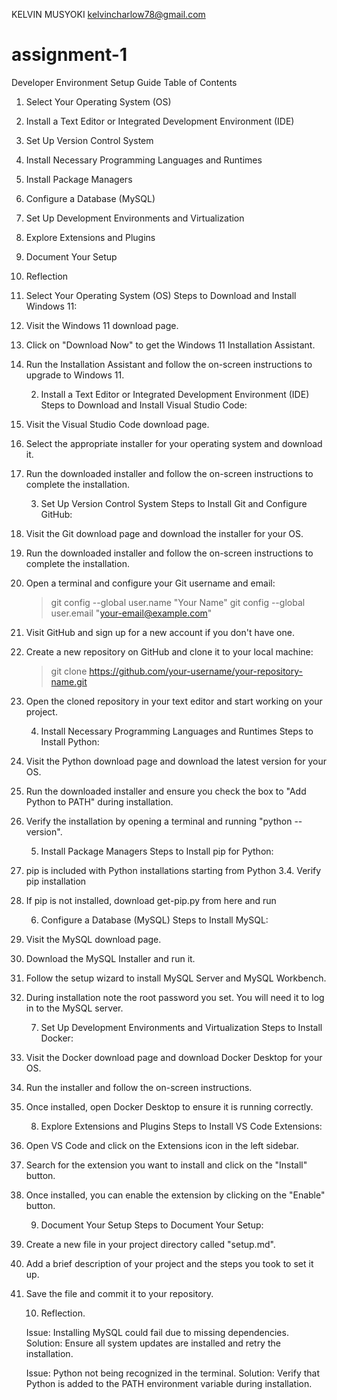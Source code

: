 KELVIN MUSYOKI 
kelvincharlow78@gmail.com
# assignment-1

Developer Environment Setup Guide
Table of Contents
1. Select Your Operating System (OS)
2. Install a Text Editor or Integrated Development Environment (IDE)
3. Set Up Version Control System
4. Install Necessary Programming Languages and Runtimes
5. Install Package Managers
6. Configure a Database (MySQL)
7. Set Up Development Environments and Virtualization 
8. Explore Extensions and Plugins
9. Document Your Setup
10. Reflection

   1. Select Your Operating System (OS)
 Steps to Download and Install Windows 11:

1. Visit the Windows 11 download page.
2. Click on "Download Now" to get the Windows 11 Installation Assistant.
3. Run the Installation Assistant and follow the on-screen instructions to upgrade to Windows 11.

   2. Install a Text Editor or Integrated Development Environment (IDE)
   Steps to Download and Install Visual Studio Code:

1. Visit the Visual Studio Code download page.
2. Select the appropriate installer for your operating system and download it.
3. Run the downloaded installer and follow the on-screen instructions to complete the installation.

   3. Set Up Version Control System
   Steps to Install Git and Configure GitHub:

1. Visit the Git download page and download the installer for your OS.
2. Run the downloaded installer and follow the on-screen instructions to complete the installation.
3. Open a terminal and configure your Git username and email:
      > git config --global user.name "Your Name"
      >git config --global user.email "your-email@example.com"
4. Visit GitHub and sign up for a new account if you don't have one.
5. Create a new repository on GitHub and clone it to your local machine:
      > git clone https://github.com/your-username/your-repository-name.git
6. Open the cloned repository in your text editor and start working on your project.

    4. Install Necessary Programming Languages and Runtimes
    Steps to Install Python:

1. Visit the Python download page and download the latest version for your OS.
2. Run the downloaded installer and ensure you check the box to "Add Python to PATH" during installation.
3. Verify the installation by opening a terminal and running "python --version".

     5. Install Package Managers
     Steps to Install pip for Python:

1. pip is included with Python installations starting from Python 3.4. Verify pip installation
2. If pip is not installed, download get-pip.py from here and run

    6. Configure a Database (MySQL)
    Steps to Install MySQL:

1. Visit the MySQL download page.
2. Download the MySQL Installer and run it.
3. Follow the setup wizard to install MySQL Server and MySQL Workbench.
4. During installation note the root password you set. You will need it to log in to the MySQL server.

    7. Set Up Development Environments and Virtualization
    Steps to Install Docker:

1. Visit the Docker download page and download Docker Desktop for your OS.
2. Run the installer and follow the on-screen instructions.
3. Once installed, open Docker Desktop to ensure it is running correctly.

     8. Explore Extensions and Plugins
     Steps to Install VS Code Extensions:

1. Open VS Code and click on the Extensions icon in the left sidebar.
2. Search for the extension you want to install and click on the "Install" button.
3. Once installed, you can enable the extension by clicking on the "Enable" button.

     9. Document Your Setup
     Steps to Document Your Setup:

1. Create a new file in your project directory called "setup.md".
2. Add a brief description of your project and the steps you took to set it up.
3. Save the file and commit it to your repository.

     10. Reflection.
     
     Issue: Installing MySQL could fail due to missing dependencies.
Solution: Ensure all system updates are installed and retry the installation.

     Issue: Python not being recognized in the terminal.
Solution: Verify that Python is added to the PATH environment variable during installation.
